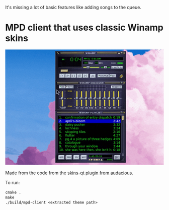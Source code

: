 It's missing a lot of basic features like adding songs to the queue.

# MPD client that uses classic Winamp skins

![Screen recording](assets/screenrecording.gif)

Made from the code from the [skins-qt plugin from audacious](https://github.com/audacious-media-player/audacious-plugins).

To run:
```
cmake .
make
./build/mpd-client <extracted theme path>
```
